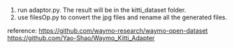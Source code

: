 1. run adaptor.py. The result will be in the kitti_dataset folder.
2. use filesOp.py to convert the jpg files and rename all the generated files.


reference:
https://github.com/waymo-research/waymo-open-dataset
https://github.com/Yao-Shao/Waymo_Kitti_Adapter
